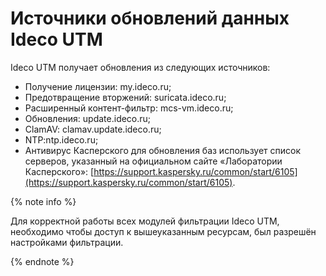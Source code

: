 # Источники обновлений данных Ideco UTM

Ideco UTM получает обновления из следующих источников:

* Получение лицензии: my.ideco.ru;
* Предотвращение вторжений: suricata.ideco.ru;
* Расширенный контент-фильтр: mcs-vm.ideco.ru;
* Обновления: update.ideco.ru;
* ClamAV: clamav.update.ideco.ru;
* NTP:ntp.ideco.ru;
* Антивирус Касперского для обновления баз использует список серверов, указанный на официальном сайте «Лаборатории Касперского»: [https://support.kaspersky.ru/common/start/6105](https://support.kaspersky.ru/common/start/6105).

{% note info %}

Для корректной работы всех модулей фильтрации Ideco UTM, необходимо чтобы доступ к вышеуказанным ресурсам, был разрешён настройками фильтрации.

{% endnote %}


